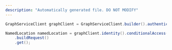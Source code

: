```yaml
---
description: "Automatically generated file. DO NOT MODIFY"
---
```

<!-- markdownlint-disable MD041 -->

```java
GraphServiceClient graphClient = GraphServiceClient.builder().authenticationProvider( authProvider ).buildClient();

NamedLocation namedLocation = graphClient.identity().conditionalAccess().namedLocations("1c4427fd-0885-4a3d-8b23-09a899ffa959")
    .buildRequest()
    .get();
```
